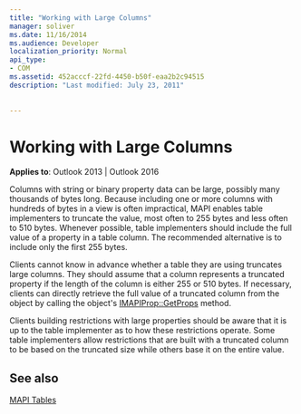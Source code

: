 ```yaml
---
title: "Working with Large Columns"
manager: soliver
ms.date: 11/16/2014
ms.audience: Developer
localization_priority: Normal
api_type:
- COM
ms.assetid: 452acccf-22fd-4450-b50f-eaa2b2c94515
description: "Last modified: July 23, 2011"
 
 
---
```


# Working with Large Columns

  
  
**Applies to**: Outlook 2013 | Outlook 2016 
  
Columns with string or binary property data can be large, possibly many thousands of bytes long. Because including one or more columns with hundreds of bytes in a view is often impractical, MAPI enables table implementers to truncate the value, most often to 255 bytes and less often to 510 bytes. Whenever possible, table implementers should include the full value of a property in a table column. The recommended alternative is to include only the first 255 bytes.
  
Clients cannot know in advance whether a table they are using truncates large columns. They should assume that a column represents a truncated property if the length of the column is either 255 or 510 bytes. If necessary, clients can directly retrieve the full value of a truncated column from the object by calling the object's [IMAPIProp::GetProps](imapiprop-getprops.md) method. 
  
Clients building restrictions with large properties should be aware that it is up to the table implementer as to how these restrictions operate. Some table implementers allow restrictions that are built with a truncated column to be based on the truncated size while others base it on the entire value. 
  
## See also



[MAPI Tables](mapi-tables.md)

